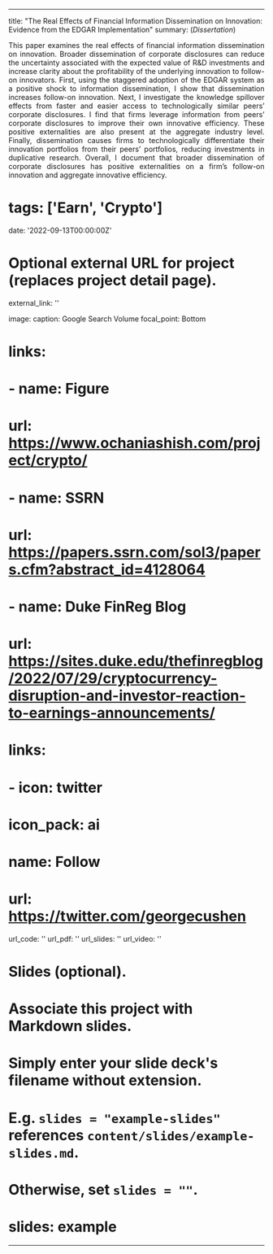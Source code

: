 
---
title: "The Real Effects of Financial Information Dissemination on Innovation: Evidence from the EDGAR Implementation"
summary: (*Dissertation*) </br>  <DIV align="justify"> This paper examines the real effects of financial information dissemination on innovation. Broader dissemination of corporate disclosures can reduce the uncertainty associated with the expected value of R&D investments and increase clarity about the profitability of the underlying innovation to follow-on innovators. First, using the staggered adoption of the EDGAR system as a positive shock to information dissemination, I show that dissemination increases follow-on innovation. Next, I investigate the knowledge spillover effects from faster and easier access to technologically similar peers’ corporate disclosures. I find that firms leverage information from peers’ corporate disclosures to improve their own innovative efficiency. These positive externalities are also present at the aggregate industry level. Finally, dissemination causes firms to technologically differentiate their innovation portfolios from their peers’ portfolios, reducing investments in duplicative research. Overall, I document that broader dissemination of corporate disclosures has positive externalities on a firm’s follow-on innovation and aggregate innovative efficiency. </DIV>
     

# tags: ['Earn', 'Crypto']
date: '2022-09-13T00:00:00Z'

# Optional external URL for project (replaces project detail page).
external_link: ''

image: 
  caption: Google Search Volume
  focal_point: Bottom

# links:
#   - name: Figure
#     url: https://www.ochaniashish.com/project/crypto/
#   - name: SSRN
#     url: https://papers.ssrn.com/sol3/papers.cfm?abstract_id=4128064
#   - name: Duke FinReg Blog
#     url: https://sites.duke.edu/thefinregblog/2022/07/29/cryptocurrency-disruption-and-investor-reaction-to-earnings-announcements/

# links:
#  - icon: twitter
#    icon_pack: ai
#    name: Follow
#    url: https://twitter.com/georgecushen
url_code: ''
url_pdf: ''
url_slides: ''
url_video: ''

# Slides (optional).
#   Associate this project with Markdown slides.
#   Simply enter your slide deck's filename without extension.
#   E.g. `slides = "example-slides"` references `content/slides/example-slides.md`.
#   Otherwise, set `slides = ""`.
# slides: example
---

